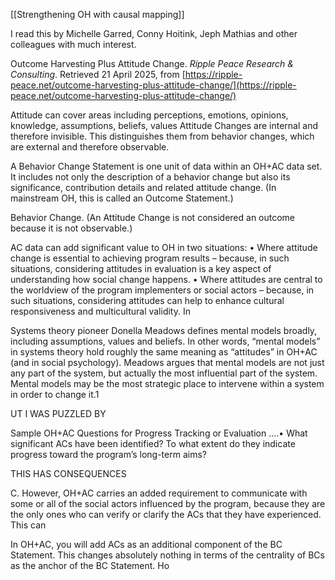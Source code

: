 [[Strengthening OH with causal mapping]]

I read this by Michelle Garred, Conny Hoitink, Jeph Mathias and other colleagues with much interest. 

Outcome Harvesting Plus Attitude Change. _Ripple Peace Research & Consulting_. Retrieved 21 April 2025, from [https://ripple-peace.net/outcome-harvesting-plus-attitude-change/](https://ripple-peace.net/outcome-harvesting-plus-attitude-change/)

Attitude can cover  areas including perceptions, emotions, opinions, knowledge, assumptions, beliefs, values
Attitude Changes are internal and therefore invisible. This distinguishes them 
from behavior changes, which are external and therefore observable. 

A Behavior Change Statement is one unit of data within an OH+AC data set. It includes not only the description of a 
behavior change but also its significance, contribution details and related attitude change. (In mainstream OH, this is called 
an Outcome Statement.)

Behavior Change. (An Attitude Change is not considered an outcome because it is not observable.) 


AC data can add significant value to OH in two situations:
• Where attitude change is essential to achieving program results – because, in such situations, considering attitudes in 
evaluation is a key aspect of understanding how social change happens. 
• Where attitudes are central to the worldview of the program implementers or social actors – because, in such 
situations, considering attitudes can help to enhance cultural responsiveness and multicultural validity. 
In


Systems theory pioneer Donella Meadows defines 
mental models broadly, including assumptions, values and beliefs. In other words, “mental models” in systems theory hold 
roughly the same meaning as “attitudes” in OH+AC (and in social psychology). Meadows argues that mental models are not 
just any part of the system, but actually the most influential part of the system. Mental models may be the most strategic 
place to intervene within a system in order to change it.1

UT I WAS PUZZLED BY

Sample OH+AC Questions for Progress Tracking or Evaluation
....• What significant ACs have been identified? To what extent do they indicate progress toward the program’s 
long-term aims?

THIS HAS CONSEQUENCES

C. However, OH+AC carries an added requirement to communicate with some or all of the 
social actors influenced by the program, because they are the only ones who can verify or clarify the ACs that they have 
experienced. This can


In OH+AC, you will add ACs as an additional component of the BC Statement. This changes absolutely nothing in terms 
of the centrality of BCs as the anchor of the BC Statement. Ho

